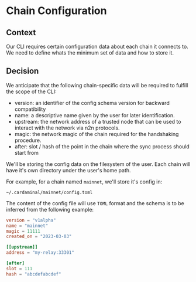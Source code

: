 # Chain Configuration

## Context

Our CLI requires certain configuration data about each chain it connects to. We need to define whats the minimum set of data and how to store it.

## Decision

We anticipate that the following chain-specific data will be required to fulfill the scope of the CLI:

- version: an identifier of the config schema version for backward compatibility
- name: a descriptive name given by the user for later identification.
- upstream: the network address of a trusted node that can be used to interact with the network via n2n protocols.
- magic: the network magic of the chain required for the handshaking procedure.
- after: slot / hash of the point in the chain where the sync process should start from

We'll be storing the config data on the filesystem of the user. Each chain will have it's own directory under the user's home path.

For example, for a chain named `mainnet`, we'll store it's config in:

```
~/.cardaminal/mainnet/config.toml
```

The content of the config file will use `TOML` format and the schema is to be inferred from the following example:

```toml
version = "v1alpha"
name = "mainnet"
magic = 11111
created_on = "2023-03-03"

[[upstream]]
address = "my-relay:33301"

[after]
slot = 111
hash = "abcdefabcdef"
```
